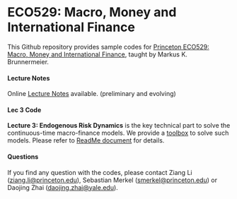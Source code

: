# ECO529: Macro, Money and International Finance

This Github repository provides sample codes for  [Princeton ECO529: Macro, Money and International Finance](https://scholar.princeton.edu/markus/classes/eco529-financial-and-monetary-economics), taught by Markus K. Brunnermeier.

#### Lecture Notes
Online [Lecture Notes](https://www.dropbox.com/s/z73ys7xpqaxwdua/ECO529_Notes.pdf?dl=0) available.
(preliminary and evolving)

#### Lec 3 Code
**Lecture 3: Endogenous Risk Dynamics** is the key technical part to solve the continuous-time macro-finance models. We provide a [toolbox](https://github.com/daojingzhai/Princeton-ECO529/tree/master/Lec3) to solve such models. Please refer to [ReadMe document](https://github.com/daojingzhai/Princeton-ECO529/blob/master/Lec3/README.pdf) for details.

#### Questions
If you find any question with the codes, please contact Ziang Li (<ziang.li@princeton.edu>), Sebastian Merkel (<smerkel@princeton.edu>) or Daojing Zhai (<daojing.zhai@yale.edu>).
